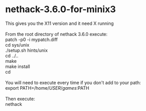 # nethack-3.6.0-for-minix3
This gives you the X11 version and it need X running <br />
<br />
From the root directory of nethack 3.6.0 execute: <br />
patch -p0 -i mypatch.diff <br />
cd sys/unix <br />
./setup.sh hints/unix <br />
cd ../.. <br />
make <br />
make install <br />
cd <br />
<br />
You will need to execute every time if you don't add to your path: <br />
export PATH=/home/$USER/games:$PATH <br />
<br />
Then execute: <br />
nethack <br />
